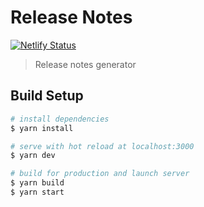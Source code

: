 # Release Notes

[![Netlify Status](https://api.netlify.com/api/v1/badges/479a0c07-cac5-4448-a599-6fac9879bfcd/deploy-status)](https://app.netlify.com/sites/release-notes-generator/deploys)

> Release notes generator

## Build Setup

``` bash
# install dependencies
$ yarn install

# serve with hot reload at localhost:3000
$ yarn dev

# build for production and launch server
$ yarn build
$ yarn start
```
